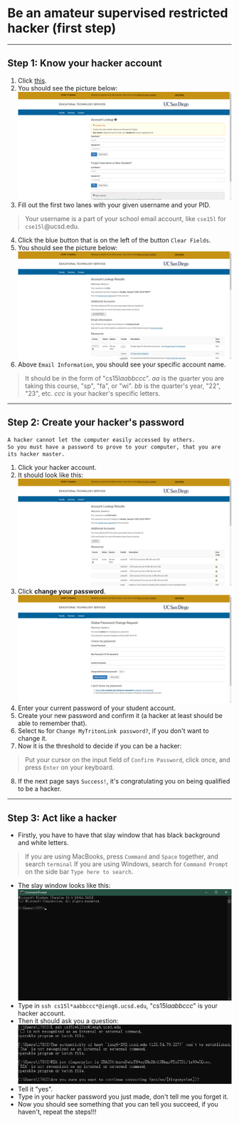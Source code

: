 # Be an amateur supervised restricted hacker (first step)
---
## Step 1: Know your hacker account
1. Click [this](https://sdacs.ucsd.edu/~icc/index.php).
2. You should see the picture below:
![Image](AccountLookup.png)
3. Fill out the first two lanes with your given username and your PID.
> Your username is a part of your school email account, like `cse15l` for `cse15l`@ucsd.edu.
4. Click the blue button that is on the left of the button `Clear Fields`.
5. You should see the picture below:
![Image](Results.png)
6. Above `Email Information`, you should see your specific account name. 
> It should be in the form of "cs15l*aabbccc*". *aa* is the quarter you are taking this course, "sp", "fa", or "wi". *bb* is the quarter's year, "22", "23", etc. *ccc* is your hacker's specific letters.
---
## Step 2: Create your hacker's password
```
A hacker cannot let the computer easily accessed by others.
So you must have a password to prove to your computer, that you are its hacker master.
```
1. Click your hacker account.
2. It should look like this:
![Image](pageB4Change.png)
3. Click **change your password**.
![Image](Change.png)
4. Enter your current password of your student account.
5. Create your new password and confirm it (a hacker at least should be able to remember that).
6. Select `No` for `Change MyTritonLink password?`, if you don't want to change it.
7. Now it is the threshold to decide if you can be a hacker:
> Put your cursor on the input field of `Confirm Password`, click once, and press `Enter` on your keyboard.
8. If the next page says `Success!`, it's congratulating you on being qualified to be a hacker.
---
## Step 3: Act like a hacker
* Firstly, you have to have that slay window that has black background and white letters.
> If you are using MacBooks, press `Command` and `Space` together, and search `terminal`
> If you are using Windows, search for `Command Prompt` on the side bar `Type here to search`.
* The slay window looks like this:
![Image](window.png)
* Type in `ssh cs15l*aabbccc*@ieng6.ucsd.edu`, "cs15l*aabbccc*" is your hacker account.
* Then it should ask you a question:
![Image](question.png)
* Tell it "yes".
* Type in your hacker password you just made, don't tell me you forget it.
* Now you should see something that you can tell you succeed, if you haven't, repeat the steps!!!

